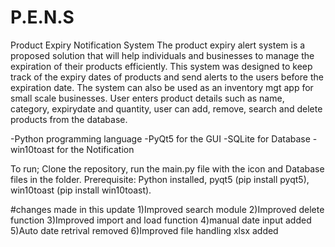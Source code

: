 # P.E.N.S
Product Expiry Notification System 
The product expiry alert system is a proposed solution that will help individuals and businesses to manage the expiration of their products efficiently. This system was designed to keep track of the expiry dates of products and send alerts to the users before the expiration date. The system can also be used as an inventory mgt app for small scale businesses. User enters product details such as name, category, expirydate and quantity, user can add, remove, search and delete products from the database.


-Python programming language 
-PyQt5 for the GUI 
-SQLite for Database 
-win10toast for the Notification

To run; Clone the repository, run the main.py file with the icon and Database files in the folder. 
Prerequisite: Python installed, pyqt5 (pip install pyqt5), win10toast (pip install win10toast).

#changes made in this update 
1)Improved search module 
2)Improved delete function 
3)Improved import and load function
4)manual date input added 
5)Auto date retrival removed 
6)Improved file handling xlsx added

